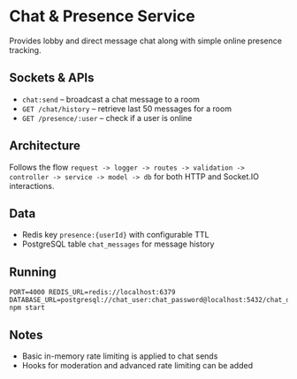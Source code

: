 # Chat & Presence Service

Provides lobby and direct message chat along with simple online presence tracking.

## Sockets & APIs
- `chat:send` – broadcast a chat message to a room
- `GET /chat/history` – retrieve last 50 messages for a room
- `GET /presence/:user` – check if a user is online

## Architecture
Follows the flow `request -> logger -> routes -> validation -> controller -> service -> model -> db` for both HTTP and Socket.IO interactions.

## Data
- Redis key `presence:{userId}` with configurable TTL
- PostgreSQL table `chat_messages` for message history

## Running
```
PORT=4000 REDIS_URL=redis://localhost:6379 DATABASE_URL=postgresql://chat_user:chat_password@localhost:5432/chat_db npm start
```

## Notes
- Basic in-memory rate limiting is applied to chat sends
- Hooks for moderation and advanced rate limiting can be added
